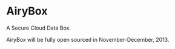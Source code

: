AiryBox
=======

A Secure Cloud Data Box.

AiryBox will be fully open sourced in November-December, 2013.
